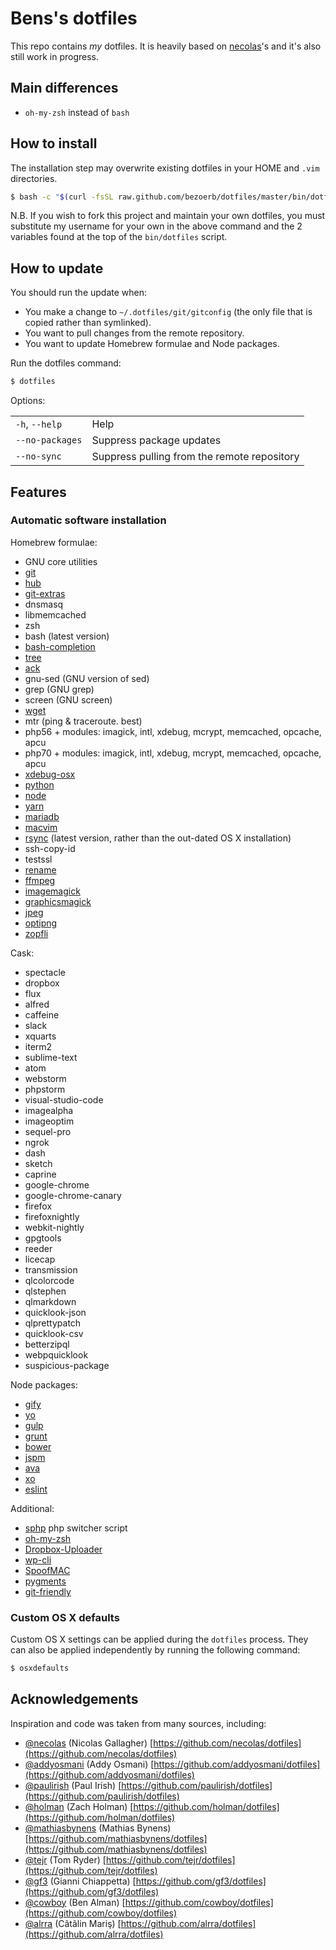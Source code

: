 # Bens's dotfiles

This repo contains *my* dotfiles. It is heavily based on [necolas](https://github.com/necolas/dotfiles)'s and it's also still work in progress.

## Main differences

* `oh-my-zsh` instead of `bash`


## How to install

The installation step <!-- requires the [XCode Command Line
Tools](https://developer.apple.com/downloads) and --> may overwrite existing
dotfiles in your HOME and `.vim` directories.

```bash
$ bash -c "$(curl -fsSL raw.github.com/bezoerb/dotfiles/master/bin/dotfiles)"
```

N.B. If you wish to fork this project and maintain your own dotfiles, you must
substitute my username for your own in the above command and the 2 variables
found at the top of the `bin/dotfiles` script.

## How to update

You should run the update when:

* You make a change to `~/.dotfiles/git/gitconfig` (the only file that is
  copied rather than symlinked).
* You want to pull changes from the remote repository.
* You want to update Homebrew formulae and Node packages.

Run the dotfiles command:

```bash
$ dotfiles
```


Options:

<table>
    <tr>
        <td><code>-h</code>, <code>--help</code></td>
        <td>Help</td>
    </tr>
    <tr>
        <td><code>--no-packages</code></td>
        <td>Suppress package updates</td>
    </tr>
    <tr>
        <td><code>--no-sync</code></td>
        <td>Suppress pulling from the remote repository</td>
    </tr>
</table>


## Features

### Automatic software installation

Homebrew formulae:

* GNU core utilities
* [git](http://git-scm.com/)
* [hub](https://github.com/github/hub)
* [git-extras](https://github.com/tj/git-extras)
* dnsmasq
* libmemcached
* zsh
* bash (latest version)
* [bash-completion](http://bash-completion.alioth.debian.org/)
* [tree](https://linux.die.net/man/1/tree)
* [ack](http://betterthangrep.com/)
* gnu-sed (GNU version of sed)
* grep (GNU grep)
* screen (GNU screen)
* [wget](http://www.gnu.org/software/wget/)
* mtr (ping & traceroute. best)
* php56 + modules: imagick, intl, xdebug, mcrypt, memcached, opcache, apcu
* php70 + modules: imagick, intl, xdebug, mcrypt, memcached, opcache, apcu
* [xdebug-osx](https://github.com/w00fz/xdebug-osx)
* [python](https://www.python.org/)
* [node](http://nodejs.org/)
* [yarn](https://yarnpkg.com/)
* [mariadb](https://mariadb.org/)
* [macvim](http://code.google.com/p/macvim/)
* [rsync](https://rsync.samba.org/) (latest version, rather than the out-dated OS X installation)
* ssh-copy-id
* testssl
* [rename](http://plasmasturm.org/code/rename/)
* [ffmpeg](http://ffmpeg.org/)
* [imagemagick](http://www.imagemagick.org/)
* [graphicsmagick](http://www.graphicsmagick.org/)
* [jpeg](https://en.wikipedia.org/wiki/Libjpeg)
* [optipng](http://optipng.sourceforge.net/)
* [zopfli](https://github.com/google/zopfli)

Cask:

* spectacle
* dropbox
* flux
* alfred
* caffeine
* slack
* xquarts
* iterm2
* sublime-text
* atom
* webstorm
* phpstorm
* visual-studio-code
* imagealpha
* imageoptim
* sequel-pro
* ngrok
* dash
* sketch
* caprine
* google-chrome
* google-chrome-canary
* firefox
* firefoxnightly
* webkit-nightly
* gpgtools
* reeder
* licecap
* transmission
* qlcolorcode
* qlstephen
* qlmarkdown
* quicklook-json
* qlprettypatch
* quicklook-csv
* betterzipql
* webpquicklook
* suspicious-package

Node packages:

* [gify](https://github.com/visionmedia/node-gify)
* [yo](http://yeoman.io/)
* [gulp](http://gulpjs.com/)
* [grunt](http://gruntjs.com/)
* [bower](https://bower.io/)
* [jspm](http://jspm.io/)
* [ava](https://github.com/avajs/ava)
* [xo](https://github.com/sindresorhus/xo)
* [eslint](http://eslint.org/)

Additional:

* [sphp](https://gist.github.com/w00fz/142b6b19750ea6979137b963df959d11) php switcher script
* [oh-my-zsh](http://ohmyz.sh/)
* [Dropbox-Uploader](https://github.com/andreafabrizi/Dropbox-Uploader)
* [wp-cli](https://wp-cli.org/)
* [SpoofMAC](https://github.com/feross/SpoofMAC)
* [pygments](http://pygments.org/)
* [git-friendly](https://github.com/jamiew/git-friendly)



### Custom OS X defaults

Custom OS X settings can be applied during the `dotfiles` process. They can
also be applied independently by running the following command:

```bash
$ osxdefaults
```

## Acknowledgements

Inspiration and code was taken from many sources, including:

* [@necolas](https://github.com/necolas) (Nicolas Gallagher)
  [https://github.com/necolas/dotfiles](https://github.com/necolas/dotfiles)
* [@addyosmani](https://github.com/addyosmani) (Addy Osmani)
  [https://github.com/addyosmani/dotfiles](https://github.com/addyosmani/dotfiles)
* [@paulirish](https://github.com/paulirish) (Paul Irish)
  [https://github.com/paulirish/dotfiles](https://github.com/paulirish/dotfiles)
* [@holman](https://github.com/holman) (Zach Holman)
  [https://github.com/holman/dotfiles](https://github.com/holman/dotfiles)
* [@mathiasbynens](https://github.com/mathiasbynens) (Mathias Bynens)
  [https://github.com/mathiasbynens/dotfiles](https://github.com/mathiasbynens/dotfiles)
* [@tejr](https://github.com/tejr) (Tom Ryder)
  [https://github.com/tejr/dotfiles](https://github.com/tejr/dotfiles)
* [@gf3](https://github.com/gf3) (Gianni Chiappetta)
  [https://github.com/gf3/dotfiles](https://github.com/gf3/dotfiles)
* [@cowboy](https://github.com/cowboy) (Ben Alman)
  [https://github.com/cowboy/dotfiles](https://github.com/cowboy/dotfiles)
* [@alrra](https://github.com/alrra) (Cãtãlin Mariş)
  [https://github.com/alrra/dotfiles](https://github.com/alrra/dotfiles)
